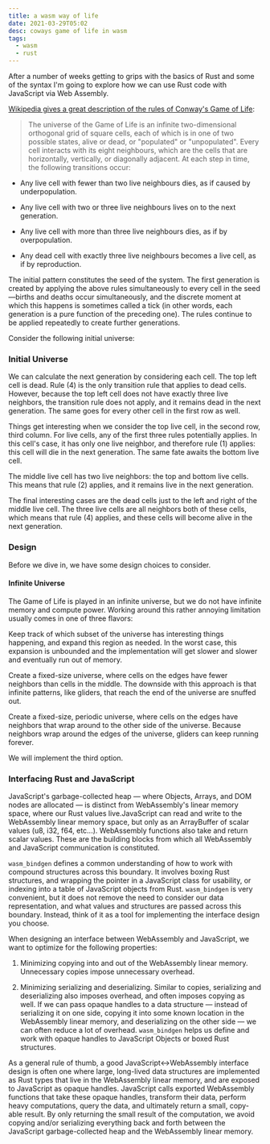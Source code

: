 ```yaml
---
title: a wasm way of life
date: 2021-03-29T05:02
desc: coways game of life in wasm
tags:
  - wasm
  - rust
---
```


After a number of weeks getting to grips with the basics of Rust and some of the syntax I'm going to explore how we can use Rust code with JavaScript via Web Assembly.

[Wikipedia gives a great description of the rules of Conway's Game of Life](https://en.wikipedia.org/wiki/Conway%27s_Game_of_Life):

> The universe of the Game of Life is an infinite two-dimensional orthogonal grid of square cells, each of which is in one of two possible states, alive or dead, 
or "populated" or "unpopulated". Every cell interacts with its eight neighbours, which are the cells that are horizontally, 
vertically, or diagonally adjacent. At each step in time, the following transitions occur:

* Any live cell with fewer than two live neighbours dies, as if caused by underpopulation.

* Any live cell with two or three live neighbours lives on to the next generation.

* Any live cell with more than three live neighbours dies, as if by overpopulation.

* Any dead cell with exactly three live neighbours becomes a live cell, as if by reproduction.

The initial pattern constitutes the seed of the system. The first generation is created by applying the above rules simultaneously to every cell in the seed—births and deaths occur simultaneously, and the discrete moment at which this happens is sometimes called a tick (in other words, each generation is a pure function of the preceding one). The rules continue to be applied repeatedly to create further generations.

Consider the following initial universe:

### Initial Universe

We can calculate the next generation by considering each cell. The top left cell is dead. Rule (4) is the only transition rule that applies to dead cells. However, because the top left cell does not have exactly three live neighbors, the transition rule does not apply, and it remains dead in the next generation. The same goes for every other cell in the first row as well.

Things get interesting when we consider the top live cell, in the second row, third column. For live cells, any of the first three rules potentially applies. In this cell's case, it has only one live neighbor, and therefore rule (1) applies: this cell will die in the next generation. The same fate awaits the bottom live cell.

The middle live cell has two live neighbors: the top and bottom live cells. This means that rule (2) applies, and it remains live in the next generation.

The final interesting cases are the dead cells just to the left and right of the middle live cell. The three live cells are all neighbors both of these cells, which means that rule (4) applies, and these cells will become alive in the next generation.

### Design

Before we dive in, we have some design choices to consider.

#### Infinite Universe

The Game of Life is played in an infinite universe, but we do not have infinite memory and compute power. Working around this rather annoying limitation usually comes in one of three flavors:

Keep track of which subset of the universe has interesting things happening, and expand this region as needed. In the worst case, this expansion is unbounded and the implementation will get slower and slower and eventually run out of memory.

Create a fixed-size universe, where cells on the edges have fewer neighbors than cells in the middle. The downside with this approach is that infinite patterns, like gliders, that reach the end of the universe are snuffed out.

Create a fixed-size, periodic universe, where cells on the edges have neighbors that wrap around to the other side of the universe. Because neighbors wrap around the edges of the universe, gliders can keep running forever.

We will implement the third option.

### Interfacing Rust and JavaScript

JavaScript's garbage-collected heap — where Objects, Arrays, and DOM nodes are allocated — is distinct from WebAssembly's linear memory space, where our Rust values live.JavaScript can read and write to the WebAssembly linear memory space, but only as an ArrayBuffer of scalar values (u8, i32, f64, etc...). WebAssembly functions also take and return scalar values. These are the building blocks from which all WebAssembly and JavaScript communication is constituted.

``wasm_bindgen`` defines a common understanding of how to work with compound structures across this boundary. It involves boxing Rust structures, and wrapping the pointer in a JavaScript class for usability, or indexing into a table of JavaScript objects from Rust. `wasm_bindgen` is very convenient, but it does not remove the need to consider our data representation, and what values and structures are passed across this boundary. Instead, think of it as a tool for implementing the interface design you choose.

When designing an interface between WebAssembly and JavaScript, we want to optimize for the following properties:

1. Minimizing copying into and out of the WebAssembly linear memory. Unnecessary copies impose unnecessary overhead.

2. Minimizing serializing and deserializing. Similar to copies, serializing and deserializing also imposes overhead, and often imposes copying as well. If we can pass opaque handles to a data structure — instead of serializing it on one side, copying it into some known location in the WebAssembly linear memory, and deserializing on the other side — we can often reduce a lot of overhead. `wasm_bindgen` helps us define and work with opaque handles to JavaScript Objects or boxed Rust structures.

As a general rule of thumb, a good JavaScript↔WebAssembly interface design is often one where large, long-lived data structures are implemented as Rust types that live in the WebAssembly linear memory, and are exposed to JavaScript as opaque handles. JavaScript calls exported WebAssembly functions that take these opaque handles, transform their data, perform heavy computations, query the data, and ultimately return a small, copy-able result. By only returning the small result of the computation, we avoid copying and/or serializing everything back and forth between the JavaScript garbage-collected heap and the WebAssembly linear memory.


